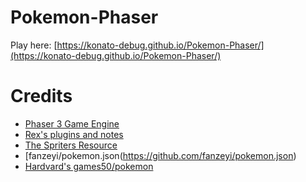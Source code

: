 # Pokemon-Phaser
Play here: [https://konato-debug.github.io/Pokemon-Phaser/](https://konato-debug.github.io/Pokemon-Phaser/)

# Credits
- [Phaser 3 Game Engine](https://phaser.io/)
- [Rex's plugins and notes](https://github.com/rexrainbow/phaser3-rex-notes)
- [The Spriters Resource](https://www.spriters-resource.com/game_boy_advance/pokemonemerald/)
- [fanzeyi/pokemon.json(https://github.com/fanzeyi/pokemon.json)
- [Hardvard's games50/pokemon](https://github.com/games50/pokemon)
